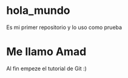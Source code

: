# hola_mundo
Es mi primer repositorio y lo uso como prueba
# Me llamo Amad
Al fin empeze el tutorial de Git :)
